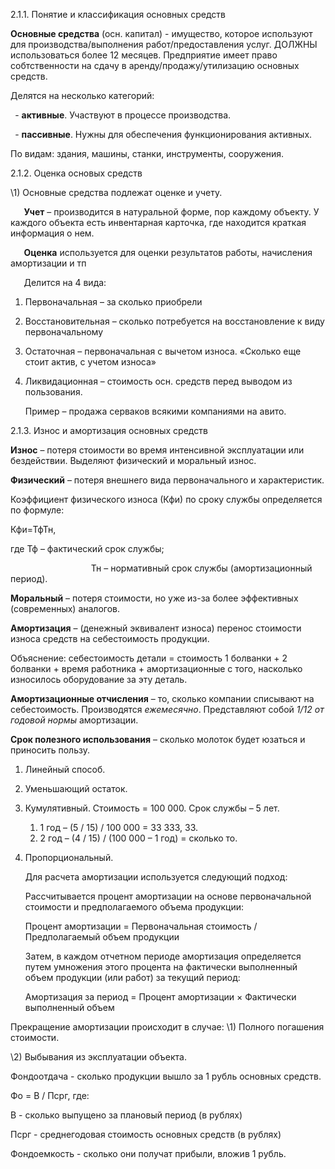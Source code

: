 ﻿2\.1.1. Понятие и классификация основных средств

**Основные средства** (осн. капитал) -  имущество, которое используют для производства/выполнения работ/предоставления услуг. ДОЛЖНЫ использоваться более 12 месяцев. Предприятие имеет право собтственности на сдачу в аренду/продажу/утилизацию основных средств.

Делятся на несколько категорий: 

` `- **активные**. Участвуют в процессе производства.

` `- **пассивные**. Нужны для обеспечения функционирования активных.

По видам: здания, машины, станки, инструменты, сооружения.

2\.1.2. Оценка основых средств

\1) Основные средства подлежат оценке и учету\. 

`	`**Учет** – производится в натуральной форме, пор каждому объекту. У каждого объекта есть инвентарная карточка, где находится краткая информация о нем.

`	`**Оценка** используется для оценки результатов работы, начисления амортизации и тп

`	`Делится на 4 вида:

1) Первоначальная – за сколько приобрели
1) Восстановительная – сколько потребуется на восстановление к виду первоначальному
1) Остаточная – первоначальная с вычетом износа. «Сколько еще стоит актив, с учетом износа»
1) Ликвидационная – стоимость осн. средств перед выводом из пользования. 

   Пример – продажа серваков всякими компаниями на авито.

2\.1.3. Износ и амортизация основных средств

**Износ** – потеря стоимости во время интенсивной эксплуатации или бездействии. Выделяют физический и моральный износ.

**Физический** – потеря внешнего вида первоначального и характеристик. 

Коэффициент физического износа (Кфи) по сроку службы определяется по формуле:

Кфи=ТфТн,

где Тф – фактический срок службы;

`       	       `Тн – нормативный срок службы (амортизационный период).

**Моральный** – потеря стоимости, но уже из-за более эффективных (современных) аналогов.

**Амортизация** – (денежный эквивалент износа) перенос стоимости износа средств на себестоимость продукции. 

Объяснение: себестоимость детали = стоимость 1 болванки + 2 болванки + время работника + амортизационные с того, насколько износилось оборудование за эту деталь.

**Амортизационные отчисления** – то, сколько компании списывают на себестоимость. Производятся *ежемесячно*. Представляют собой *1/12 от годовой нормы* амортизации. 

**Срок полезного использования** – сколько молоток будет юзаться и приносить пользу.

1) Линейный способ. 
1) Уменьшающий остаток.
1) Кумулятивный. Стоимость = 100 000. Срок службы – 5 лет. 
   1. 1 год – (5 / 15) / 100 000 = 33 333, 33.
   1. 2 год – (4 / 15) / (100 000 – 1 год) = сколько то.
1) Пропорциональный. 

   Для расчета амортизации используется следующий подход:

   Рассчитывается процент амортизации на основе первоначальной стоимости и предполагаемого объема продукции:

   Процент амортизации = Первоначальная стоимость / Предполагаемый объем продукции

   Затем, в каждом отчетном периоде амортизация определяется путем умножения этого процента на фактически выполненный объем продукции (или работ) за текущий период:

   Амортизация за период = Процент амортизации × Фактически выполненный объем

Прекращение амортизации происходит в случае:
\1) Полного погашения стоимости\.

\2) Выбывания из эксплуатации объекта\. 

Фондоотдача - сколько продукции вышло за 1 рубль основных средств.

Фо = В / Псрг, где:

В - сколько выпущено за плановый период (в рублях)

Псрг - среднегодовая стоимость основных средств (в рублях)

Фондоемкость - сколько они получат прибыли, вложив 1 рубль.
